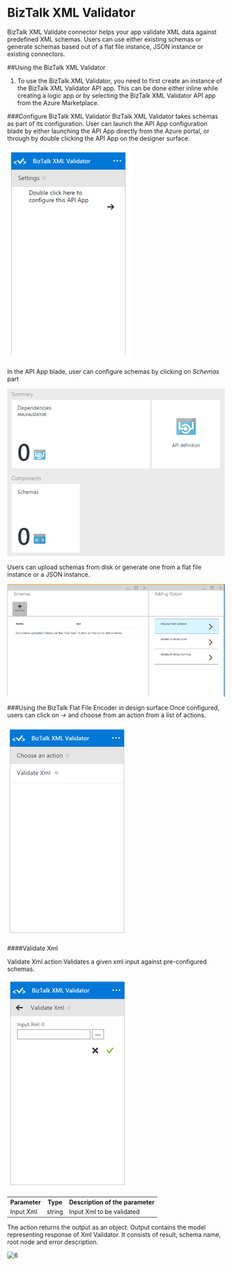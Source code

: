 <properties
   pageTitle="BizTalk XML Validator"
   description="BizTalk XML Validator"
   services="app-service\logic"
   documentationCenter=".net,nodejs,java"
   authors="rajram"
   manager="dwrede"
   editor=""/>

<tags
   ms.service="app-service-logic"
   ms.devlang="multiple"
   ms.topic="article"
   ms.tgt_pltfrm="na"
   ms.workload="integration"
   ms.date="03/20/2015"
   ms.author="rajram"/>

# BizTalk XML Validator

BizTalk XML Validate connector helps your app validate XML data against predefined XML schemas. Users can use either existing schemas or generate schemas based out of a flat file instance, JSON instance or existing connectors.

##Using the BizTalk XML Validator
1. To use the BizTalk XML Validator, you need to first create an instance of the BizTalk XML Validator API app. This can be done either inline while creating a logic app or by selecting the BizTalk XML Validator API app from the Azure Marketplace.

###Configure BizTalk XML Validator
BizTalk XML Validator takes schemas as part of its configuration. User can launch the API App configuration blade by either launching the API App directly from the Azure portal, or through by double clicking the API App on the designer surface.

![BizTalk XML Validator Configuration][1]

In the API App blade, user can configure schemas by clicking on *Schemas* part

![BizTalk XML Validator Schemas Part][2]

Users can upload schemas from disk or generate one from a flat file instance or a JSON instance.

![BizTalk XML Validator Schemas][3]


###Using the BizTalk Flat File Encoder in design surface
Once configured, users can click on *->* and choose from an action from a list of actions.

![BizTalk XML Validator List of actions][4]

####Validate Xml

Validate Xml action Validates a given xml input against pre-configured schemas.

![BizTalk XML Validator Validate Xml][5]

<table>
	<tr>
		<th>Parameter</th>
		<th>Type</th>
		<th>Description of the parameter</th>
	</tr>
	<tr>
		<td>Input Xml</td>
		<td>string</td>
		<td>Input Xml to be validated</td>
	</tr>
</table>


The action returns the output as an object. Output contains the model representing response of Xml Validator. It consists of result, schema name, root node and error description.

![6]

<!-- References -->
[1]: ./media/app-service-logic-xml-validator/XmlValidator.ClickToConfigure.PNG
[2]: ./media/app-service-logic-xml-validator/XmlValidator.SchemasPart.PNG
[3]: ./media/app-service-logic-xml-validator/XmlValidator.SchemaUpload.PNG
[4]: ./media/app-service-logic-xml-validator/XmlValidator.ListOfActions.PNG
[5]: ./media/app-service-logic-xml-validator/XmlValidator.ValidateXml.PNG
[6]: ./media/app-service-logic-xml-validator/img1.PNG
 